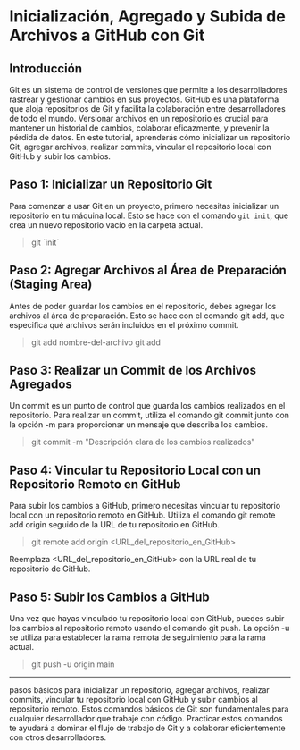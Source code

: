 # Inicialización, Agregado y Subida de Archivos a GitHub con Git

## Introducción

Git es un sistema de control de versiones que permite a los desarrolladores rastrear y gestionar cambios en sus proyectos. GitHub es una plataforma que aloja repositorios de Git y facilita la colaboración entre desarrolladores de todo el mundo. Versionar archivos en un repositorio es crucial para mantener un historial de cambios, colaborar eficazmente, y prevenir la pérdida de datos. En este tutorial, aprenderás cómo inicializar un repositorio Git, agregar archivos, realizar commits, vincular el repositorio local con GitHub y subir los cambios.

## Paso 1: Inicializar un Repositorio Git

Para comenzar a usar Git en un proyecto, primero necesitas inicializar un repositorio en tu máquina local. Esto se hace con el comando `git init`, que crea un nuevo repositorio vacío en la carpeta actual.

>git ´init´

## Paso 2: Agregar Archivos al Área de Preparación (Staging Area)

Antes de poder guardar los cambios en el repositorio, debes agregar los archivos al área de preparación. Esto se hace con el comando git add, que especifica qué archivos serán incluidos en el próximo commit.

>git add nombre-del-archivo
>git add

## Paso 3: Realizar un Commit de los Archivos Agregados

Un commit es un punto de control que guarda los cambios realizados en el repositorio. Para realizar un commit, utiliza el comando git commit junto con la opción -m para proporcionar un mensaje que describa los cambios.

>git commit -m "Descripción clara de los cambios realizados"

## Paso 4: Vincular tu Repositorio Local con un Repositorio Remoto en GitHub

Para subir los cambios a GitHub, primero necesitas vincular tu repositorio local con un repositorio remoto en GitHub. Utiliza el comando git remote add origin seguido de la URL de tu repositorio en GitHub.

>git remote add origin <URL_del_repositorio_en_GitHub>

Reemplaza <URL_del_repositorio_en_GitHub> con la URL real de tu repositorio de GitHub.

## Paso 5: Subir los Cambios a GitHub

Una vez que hayas vinculado tu repositorio local con GitHub, puedes subir los cambios al repositorio remoto usando el comando git push. La opción -u se utiliza para establecer la rama remota de seguimiento para la rama actual.

>git push -u origin main
---
pasos básicos para inicializar un repositorio, agregar archivos, realizar commits, vincular tu repositorio local con GitHub y subir cambios al repositorio remoto. Estos comandos básicos de Git son fundamentales para cualquier desarrollador que trabaje con código. Practicar estos comandos te ayudará a dominar el flujo de trabajo de Git y a colaborar eficientemente con otros desarrolladores.
